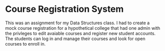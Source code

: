 # Course Registration System

This was an assignment for my Data Structures class. I had to create a mock course registration for a hypothetical college that had one admin with the privleges to edit avaiable courses and register new student accounts. The students can log in and manage their courses and look for open courses to enroll in.
